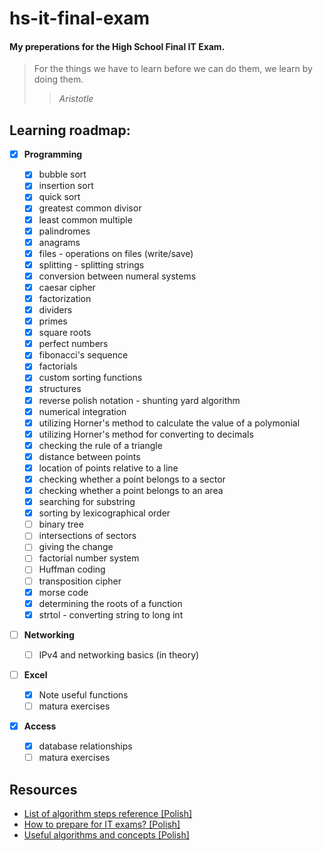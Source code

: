# hs-it-final-exam

#### My preperations for the High School Final IT Exam.

> For the things we have to learn before we can do them, we learn by doing them.
>
> > _Aristotle_

## Learning roadmap:

-   [x] **Programming**

    -   [x] bubble sort
    -   [x] insertion sort
    -   [x] quick sort
    -   [x] greatest common divisor
    -   [x] least common multiple
    -   [x] palindromes
    -   [x] anagrams
    -   [x] files - operations on files (write/save)
    -   [x] splitting - splitting strings
    -   [x] conversion between numeral systems
    -   [x] caesar cipher
    -   [x] factorization
    -   [x] dividers
    -   [x] primes
    -   [x] square roots
    -   [x] perfect numbers
    -   [x] fibonacci's sequence
    -   [x] factorials
    -   [x] custom sorting functions
    -   [x] structures
    -   [x] reverse polish notation - shunting yard algorithm
    -   [x] numerical integration
    -   [x] utilizing Horner's method to calculate the value of a polymonial
    -   [x] utilizing Horner's method for converting to decimals
    -   [x] checking the rule of a triangle
    -   [x] distance between points
    -   [x] location of points relative to a line
    -   [x] checking whether a point belongs to a sector
    -   [x] checking whether a point belongs to an area
    -   [x] searching for substring
    -   [x] sorting by lexicographical order
    -   [ ] binary tree
    -   [ ] intersections of sectors
    -   [ ] giving the change
    -   [ ] factorial number system
    -   [ ] Huffman coding
    -   [ ] transposition cipher
    -   [x] morse code
    -   [x] determining the roots of a function
    -   [x] strtol - converting string to long int

-   [ ] **Networking**

    -   [ ] IPv4 and networking basics (in theory)

-   [ ] **Excel**

    -   [x] Note useful functions
    -   [ ] matura exercises

-   [x] **Access**
    -   [x] database relationships
    -   [ ] matura exercises

## Resources

-   [List of algorithm steps reference [Polish]](https://eduinf.waw.pl/inf/alg/001_search/0001.php)
-   [How to prepare for IT exams? [Polish]](http://binarnie.pl/maturazinformatyki/)
-   [Useful algorithms and concepts [Polish]](https://sszczep.github.io/Niezbednik-Maturzysty-Informatyka/)

